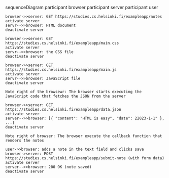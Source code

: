 sequenceDiagram
    participant browser
    participant server
    participant user

    browser->>server: GET https://studies.cs.helsinki.fi/exampleapp/notes
    activate server
    servr-->>browser: HTML document
    deactivate server

    browser->>server: GET https://studies.cs.helsinki.fi/exampleapp/main.css
    activate server
    servr-->>browser: the CSS file
    deactivate server

    browser->>server: GET https://studies.cs.helsinki.fi/exampleapp/main.js
    activate server
    servr-->>browser: JavaScript file
    deactivate server

    Note right of the browsewr: The browser starts executing the JavaScript code that fetches the JSON from the server

    browser->>server: GET https://studies.cs.helsinki.fi/exampleapp/data.json
    activate server
    server-->>browser: [{ "content": "HTML is easy", "date": 22023-1-1" }, ...]
    deactivate server

    Note right of browser: The browser execute the callback function that renders the notes

    user->>browser: adds a note in the text field and clicks save
    browser->server: POST https://studies.cs.helsinki.fi/exampleapp/submit-note (with form data)
    activate server
    server-->>browser: 200 OK (note saved)
    deactivate server